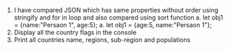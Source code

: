 1) I have compared JSON which has same properties without order using stringify and for in loop and also compared using sort function 
a. let obj1 = {name:"Persaon 1", age:5};
a. let obj1 = {age:5, name:"Persaon 1"};
2) Display all the country flags in the console
3) Print all countries name, regions, sub-region and populations
